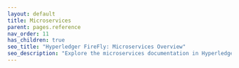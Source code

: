 ```yaml
---
layout: default
title: Microservices
parent: pages.reference
nav_order: 11
has_children: true
seo_title: "Hyperledger FireFly: Microservices Overview"
seo_description: "Explore the microservices documentation in Hyperledger FireFly for a comprehensive understanding of the modular architecture and its components."
---
```

